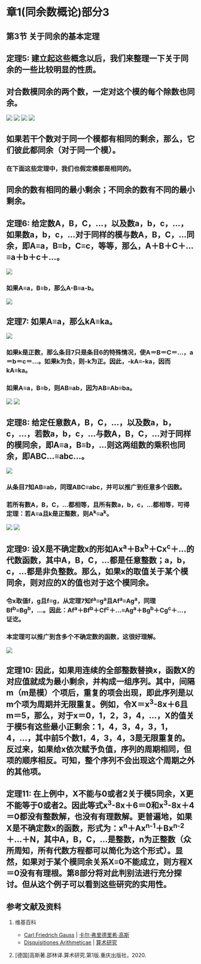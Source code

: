 # 章1(同余数概论)部分3

## 第3节 关于同余的基本定理

## 定理5: 建立起这些概念以后，我们来整理一下关于同余的一些比较明显的性质。
## 对合数模同余的两个数，一定对这个模的每个除数也同余。
![](/images/数论/高斯的算术研究中典型的推演实验/章1部分3/5-1.jpg)
![](/images/数论/高斯的算术研究中典型的推演实验/章1部分3/5-2.jpg)
![](/images/数论/高斯的算术研究中典型的推演实验/章1部分3/5-3.jpg)
![](/images/数论/高斯的算术研究中典型的推演实验/章1部分3/5-4.jpg)
## 如果若干个数对于同一个模都有相同的剩余，那么，它们彼此都同余（对于同一个模）。
### 在下面这些定理中，我们也假定模都是相同的。
## 同余的数有相同的最小剩余；不同余的数有不同的最小剩余。

## 定理6: 给定数A，B，C，…，以及数a，b，c，…，如果数a，b，c，…对于同样的模与数A，B，C，…同余，即A≡a，B≡b，C≡c，等等，那么，A＋B＋C＋…≡a＋b＋c＋…。
![](/images/数论/高斯的算术研究中典型的推演实验/章1部分3/6-1.jpg)
### 如果A≡a，B≡b，那么A-B≡a-b。
![](/images/数论/高斯的算术研究中典型的推演实验/章1部分3/6-2.jpg)

## 定理7: 如果A≡a，那么kA≡ka。
![](/images/数论/高斯的算术研究中典型的推演实验/章1部分3/7-1.jpg)
### 如果k是正数，那么条目7只是条目6的特殊情况，使A＝B＝C＝…，a＝b＝c＝…。如果k为负，则-k为正。因此，-kA≡-ka，因而kA≡ka。
### 如果A≡a，B≡b，则AB≡ab，因为AB≡Ab≡ba。
![](/images/数论/高斯的算术研究中典型的推演实验/章1部分3/7-2.jpg)
![](/images/数论/高斯的算术研究中典型的推演实验/章1部分3/7-3.jpg)

## 定理8: 给定任意数A，B，C，…，以及数a，b，c，…，若数a，b，c，…与数A，B，C，…对于同样的模同余，即A≡a，B≡b，…则这两组数的乘积也同余，即ABC…≡abc…。
![](/images/数论/高斯的算术研究中典型的推演实验/章1部分3/8-1.jpg)
### 从条目7知AB≡ab，同理ABC≡abc，并可以推广到任意多个因数。
### 若所有数A，B，C，…都相等，且所有数a，b，c，…都相等，可得定理：若A≡a且k是正整数，则A<sup>k</sup>≡a<sup>k</sup>。
![](/images/数论/高斯的算术研究中典型的推演实验/章1部分3/8-2.jpg)
![](/images/数论/高斯的算术研究中典型的推演实验/章1部分3/8-3.jpg)

## 定理9: 设X是不确定数x的形如Ax<sup>a</sup>＋Bx<sup>b</sup>＋Cx<sup>c</sup>＋…的代数函数，其中A，B，C，…都是任意整数；a，b，c，…都是非负整数。那么，如果x的取值关于某个模同余，则对应的X的值也对于这个模同余。
### 令x取值f，g且f≡g，从定理7知f<sup>a</sup>≡g<sup>a</sup>且Af<sup>a</sup>≡Ag<sup>a</sup>，同理Bf<sup>b</sup>≡Bg<sup>b</sup>，…。因此：Af<sup>a</sup>＋Bf<sup>b</sup>＋Cf<sup>c</sup>＋…≡Ag<sup>a</sup>＋Bg<sup>b</sup>＋Cg<sup>c</sup>＋…，证讫。
### 本定理可以推广到含多个不确定数的函数，这很好理解。
![](/images/数论/高斯的算术研究中典型的推演实验/章1部分3/9-1.jpg)

## 定理10: 因此，如果用连续的全部整数替换x，函数X的对应值就成为最小剩余，并构成一组序列。其中，间隔m（m是模）个项后，重复的项会出现，即此序列是以m个项为周期并无限重复。例如，令X＝x<sup>3</sup>-8x＋6且m＝5，那么，对于x＝0，1，2，3，4，…，X的值关于模5有这些最小正剩余：1，4，3，4，3，1，4，…，其中前5个数1，4，3，4，3是无限重复的。反过来，如果给x依次赋予负值，序列的周期相同，但项的顺序相反。可知，整个序列不会出现这个周期之外的其他项。

## 定理11: 在上例中，X不能与0或者2关于模5同余，X更不能等于0或者2。因此等式x<sup>3</sup>-8x＋6＝0和x<sup>3</sup>-8x＋4＝0都没有整数解，也没有有理数解。更普遍地，如果X是不确定数x的函数，形式为：x<sup>n</sup>＋Ax<sup>n-1</sup>＋Bx<sup>n-2</sup>＋…＋N，其中A，B，C，…是整数，n为正整数（众所周知，所有代数方程都可以简化为这个形式）。显然，如果对于某个模同余关系X≡0不能成立，则方程X＝0没有有理根。第8部分将对此判别法进行充分探讨。但从这个例子可以看到这些研究的实用性。

## 参考文献及资料

1. 维基百科
	- [Carl Friedrich Gauss](https://en.wikipedia.org/wiki/Carl_Friedrich_Gauss) | [卡尔·弗里德里希·高斯](https://zh.wikipedia.org/wiki/%E5%8D%A1%E7%88%BE%C2%B7%E5%BC%97%E9%87%8C%E5%BE%B7%E9%87%8C%E5%B8%8C%C2%B7%E9%AB%98%E6%96%AF) 
	- [Disquisitiones Arithmeticae](https://en.wikipedia.org/wiki/Disquisitiones_Arithmeticae) | [算术研究](https://zh.wikipedia.org/wiki/算术研究) 

2. [德国]高斯著.邵林译.算术研究.第1版.重庆出版社，2020.




